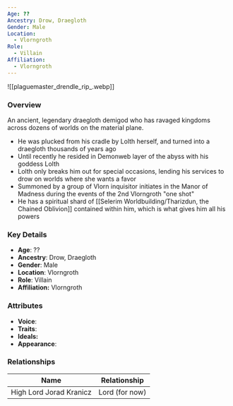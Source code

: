 ```yaml
---
Age: ??
Ancestry: Drow, Draegloth
Gender: Male
Location:
  - Vlorngroth
Role:
  - Villain
Affiliation:
  - Vlorngroth
---
```


![[plaguemaster_drendle_rip_.webp]]

### Overview
An ancient, legendary draegloth demigod who has ravaged kingdoms across dozens of worlds on the material plane.

- He was plucked from his cradle by Lolth herself, and turned into a draegloth thousands of years ago
- Until recently he resided in Demonweb layer of the abyss with his goddess Lolth
- Lolth only breaks him out for special occasions, lending his services to drow on worlds where she wants a favor
- Summoned by a group of Vlorn inquisitor initiates in the Manor of Madness during the events of the 2nd Vlorngroth "one shot"
- He has a spiritual shard of [[Selerim Worldbuilding/Tharizdun, the Chained Oblivion]] contained within him, which is what gives him all his powers

### Key Details
- **Age**: ??
- **Ancestry**: Drow, Draegloth
- **Gender**: Male
- **Location**: Vlorngroth
- **Role**: Villain
- **Affiliation:** Vlorngroth

### Attributes
- **Voice**: 
- **Traits**: 
- **Ideals:** 
- **Appearance**:

### Relationships

| Name                    | Relationship   |
| ----------------------- | -------------- |
| High Lord Jorad Kranicz | Lord (for now) |
